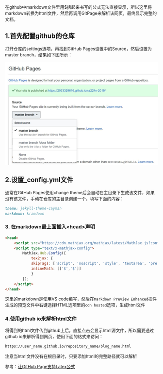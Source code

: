 在github中markdown文件里用$括起来书写的公式无法直接显示，所以这里将markdown转换为html文件，然后再调用GitPage来解析该网页，最终显示完整的文档。
## 1.首先配置github的仓库
打开仓库的settings选项，再找到GitHub Pages设置中的Source，然后设置为master branch，结果如下图所示：

<img src='imgs/config_gitpage.jpg' weight='60%' height='60%'>

## 2.设置_config.yml文件
通常在GitHub Pages使用change theme后会自动在主目录下生成该文件，如果没有该文件，手动在仓库的主目录创建一个，填写下面的内容：
```markdown
theme: jekyll-theme-cayman
markdown: kramdown
```

### 3. 在markdown最上面插入\<head>声明

```markdown
<head>
    <script src="https://cdn.mathjax.org/mathjax/latest/MathJax.js?config=TeX-AMS-MML_HTMLorMML" type="text/javascript"></script>
    <script type="text/x-mathjax-config">
        MathJax.Hub.Config({
            tex2jax: {
            skipTags: ['script', 'noscript', 'style', 'textarea', 'pre'],
            inlineMath: [['$','$']]
            }
        });
    </script>
</head>
```

这里的markdown是使用VS code编写，然后在`Markdown Preview Enhanced`插件生成的预览文件中右键选择HTML选项里的`cdn hosted`选项，生成html文件

### 4.使用github io来解析html文件
将得到的html文件传到github上后，直接点击会显示html源文件，所以需要通过github io来解析得到网页，使用下面的格式来访问：

```markdown
https://user_name.github.io/repository_name/blog_name.html
```
注意当html文件没有在根目录时，只要添加html的完整路径就可以解析

参考：[让GitHub Page支持Latex公式](https://zhuanlan.zhihu.com/p/36302775)
